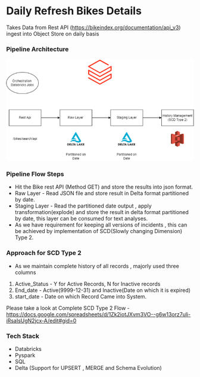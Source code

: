 # Daily Refresh Bikes Details

Takes Data from Rest API (https://bikeindex.org/documentation/api_v3) ingest into Object Store on daily basis

### Pipeline Architecture

![plot](./Pipeline_Flow.png)

### Pipeline Flow Steps
* Hit the Bike rest API (Method GET) and store the results into json format.
* Raw Layer - Read JSON file and store result in Delta format partitioned by date.
* Staging Layer - Read the partitioned date output , apply transformation(explode) and store the result in delta  format partitioned by date, this layer can be consumed for text analyses.
* As we have requirement for keeping all versions of incidents , this can be achieved by implementation of SCD(Slowly changing Dimension) Type 2.


### Approach for SCD Type 2
* As we maintain complete history of all records , majorly used three columns
1. Active_Status - Y for Active Records, N for Inactive records
2. End_date - Active(9999-12-31) and Inactive(Date on which it is expired)
3. start_date - Date on which Record Came into System.

Please take a look at Complete SCD Type 2 Flow - https://docs.google.com/spreadsheets/d/1Zk2iotJXvm3VO--g6w13orz7uli-iRsaIsUgN2jcx-A/edit#gid=0 
### Tech Stack
* Databricks
* Pyspark
* SQL
* Delta (Support for UPSERT , MERGE and Schema Evolution)



